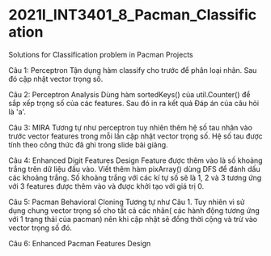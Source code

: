 # 2021l_INT3401_8_Pacman_Classification
Solutions for Classification problem in Pacman Projects

Câu 1: Perceptron
Tận dụng hàm classify cho trước để phân loại nhãn. Sau đó cập nhật vector trọng số.

Câu 2: Perceptron Analysis
Dùng hàm sortedKeys() của util.Counter() để sắp xếp trọng số của các features. Sau đó in ra kết quả
Đáp án của câu hỏi là 'a'.

Câu 3: MIRA
Tương tự như perceptron tuy nhiên thêm hệ số tau nhân vào trước vector features trong mỗi lần cập nhật vector trọng số. Hệ số tau được tính theo công thức đã ghi trong slide bài giảng. 

Câu 4: Enhanced Digit Features Design
Feature được thêm vào là số khoảng trắng trên dữ liệu đầu vào. Viết thêm hàm pixArray() dùng DFS để đánh dấu các khoảng trắng. Số khoảng trắng với các kí tự số sẽ là 1, 2 và 3 tương ứng với 3 features được thêm vào và được khởi tạo với giá trị 0.

Câu 5: Pacman Behavioral Cloning
Tương tự như Câu 1. Tuy nhiên vì sử dụng chung vector trọng số cho tất cả các nhãn( các hành động tương ứng với 1 trạng thái của pacman) nên khi cập nhật sẽ đồng thời cộng và trừ vào vector trọng số đó.

Câu 6: Enhanced Pacman Features Design
